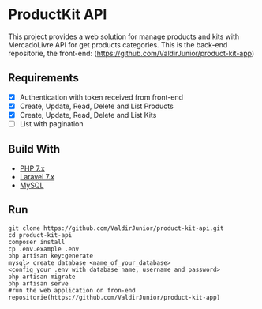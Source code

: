 # ProductKit API

This project provides a web solution for manage products and kits with MercadoLivre API for get products categories. This is the back-end repositorie, the front-end: (https://github.com/ValdirJunior/product-kit-app)

## Requirements

- [x] Authentication with token received from front-end
- [x] Create, Update, Read, Delete and List Products
- [x] Create, Update, Read, Delete and List Kits
- [ ] List with pagination

## Build With

- [PHP 7.x](https://www.php.net)
- [Laravel 7.x](https://laravel.com)
- [MySQL](https://www.mysql.com)

## Run
    git clone https://github.com/ValdirJunior/product-kit-api.git
    cd product-kit-api
    composer install
    cp .env.example .env
    php artisan key:generate
    mysql> create database <name_of_your_database>
    <config your .env with database name, username and password>
    php artisan migrate
    php artisan serve
    #run the web application on fron-end repositorie(https://github.com/ValdirJunior/product-kit-app)